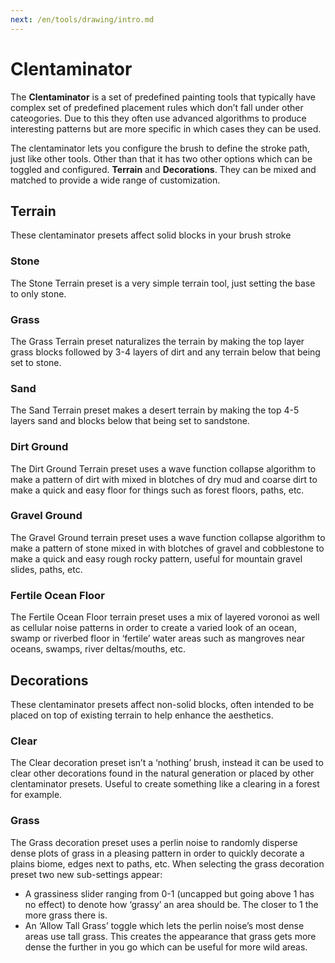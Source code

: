 ```yaml
---
next: /en/tools/drawing/intro.md
---
```


# Clentaminator

The **Clentaminator** is a set of predefined painting tools that typically have complex set of predefined placement rules which don’t fall under other cateogories. Due to this they often use advanced algorithms to produce interesting patterns but are more specific in which cases they can be used.

The clentaminator lets you configure the brush to define the stroke path, just like other tools. Other than that it has two other options which can be toggled and configured. **Terrain** and **Decorations**. They can be mixed and matched to provide a wide range of customization.

## Terrain

These clentaminator presets affect solid blocks in your brush stroke

### Stone
    
The Stone Terrain preset is a very simple terrain tool, just setting the base to only stone.
    
### Grass
    
The Grass Terrain preset naturalizes the terrain by making the top layer grass blocks followed by 3-4 layers of dirt and any terrain below that being set to stone.
    
### Sand
    
The Sand Terrain preset makes a desert terrain by making the top 4-5 layers sand and blocks below that being set to sandstone.
    
### Dirt Ground
    
The Dirt Ground Terrain preset uses a wave function collapse algorithm to make a pattern of dirt with mixed in blotches of dry mud and coarse dirt to make a quick and easy floor for things such as forest floors, paths, etc.
    
### Gravel Ground
    
The Gravel Ground terrain preset uses a wave function collapse algorithm to make a pattern of stone mixed in with blotches of gravel and cobblestone to make a quick and easy rough rocky pattern, useful for mountain gravel slides, paths, etc.
    
### Fertile Ocean Floor
    
The Fertile Ocean Floor terrain preset uses a mix of layered voronoi as well as cellular noise patterns in order to create a varied look of an ocean, swamp or riverbed floor in ‘fertile’ water areas such as mangroves near oceans, swamps, river deltas/mouths, etc.
    
## Decorations

These clentaminator presets affect non-solid blocks, often intended to be placed on top of existing terrain to help enhance the aesthetics.

### Clear
    
The Clear decoration preset isn’t a ‘nothing’ brush, instead it can be used to clear other decorations found in the natural generation or placed by other clentaminator presets. Useful to create something like a clearing in a forest for example.
    
### Grass
    
The Grass decoration preset uses a perlin noise to randomly disperse dense plots of grass in a pleasing pattern in order to quickly decorate a plains biome, edges next to paths, etc. When selecting the grass decoration preset two new sub-settings appear:
    
- A grassiness slider ranging from 0-1 (uncapped but going above 1 has no effect) to denote how ‘grassy’ an area should be. The closer to 1 the more grass there is.
- An ‘Allow Tall Grass’ toggle which lets the perlin noise’s most dense areas use tall grass. This creates the appearance that grass gets more dense the further in you go which can be useful for more wild areas.
